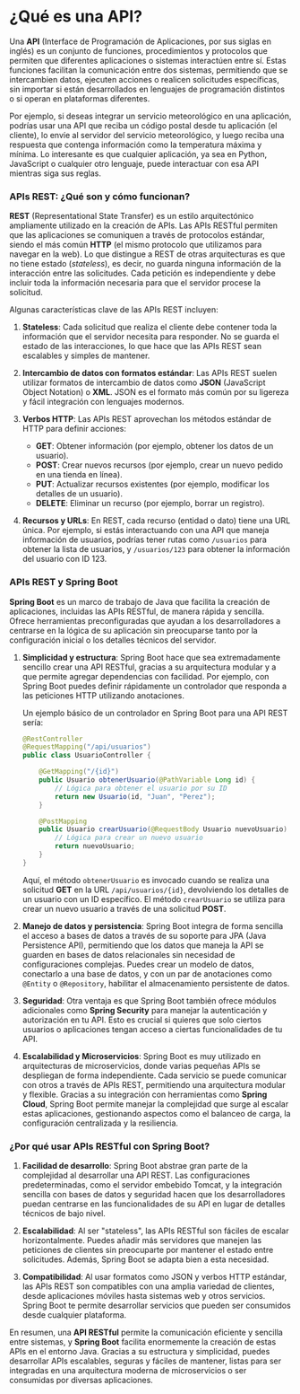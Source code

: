 # ¿Qué es una API?

Una **API** (Interface de Programación de Aplicaciones, por sus siglas en inglés) es un conjunto de funciones, procedimientos y protocolos que permiten que diferentes aplicaciones o sistemas interactúen entre sí. Estas funciones facilitan la comunicación entre dos sistemas, permitiendo que se intercambien datos, ejecuten acciones o realicen solicitudes específicas, sin importar si están desarrollados en lenguajes de programación distintos o si operan en plataformas diferentes.

Por ejemplo, si deseas integrar un servicio meteorológico en una aplicación, podrías usar una API que reciba un código postal desde tu aplicación (el cliente), lo envíe al servidor del servicio meteorológico, y luego reciba una respuesta que contenga información como la temperatura máxima y mínima. Lo interesante es que cualquier aplicación, ya sea en Python, JavaScript o cualquier otro lenguaje, puede interactuar con esa API mientras siga sus reglas.

### APIs REST: ¿Qué son y cómo funcionan?

**REST** (Representational State Transfer) es un estilo arquitectónico ampliamente utilizado en la creación de APIs. Las APIs RESTful permiten que las aplicaciones se comuniquen a través de protocolos estándar, siendo el más común **HTTP** (el mismo protocolo que utilizamos para navegar en la web). Lo que distingue a REST de otras arquitecturas es que no tiene estado (*stateless*), es decir, no guarda ninguna información de la interacción entre las solicitudes. Cada petición es independiente y debe incluir toda la información necesaria para que el servidor procese la solicitud.

Algunas características clave de las APIs REST incluyen:

1. **Stateless**: Cada solicitud que realiza el cliente debe contener toda la información que el servidor necesita para responder. No se guarda el estado de las interacciones, lo que hace que las APIs REST sean escalables y simples de mantener.
   
2. **Intercambio de datos con formatos estándar**: Las APIs REST suelen utilizar formatos de intercambio de datos como **JSON** (JavaScript Object Notation) o **XML**. JSON es el formato más común por su ligereza y fácil integración con lenguajes modernos.

3. **Verbos HTTP**: Las APIs REST aprovechan los métodos estándar de HTTP para definir acciones:
   - **GET**: Obtener información (por ejemplo, obtener los datos de un usuario).
   - **POST**: Crear nuevos recursos (por ejemplo, crear un nuevo pedido en una tienda en línea).
   - **PUT**: Actualizar recursos existentes (por ejemplo, modificar los detalles de un usuario).
   - **DELETE**: Eliminar un recurso (por ejemplo, borrar un registro).

4. **Recursos y URLs**: En REST, cada recurso (entidad o dato) tiene una URL única. Por ejemplo, si estás interactuando con una API que maneja información de usuarios, podrías tener rutas como `/usuarios` para obtener la lista de usuarios, y `/usuarios/123` para obtener la información del usuario con ID 123.

### APIs REST y Spring Boot

**Spring Boot** es un marco de trabajo de Java que facilita la creación de aplicaciones, incluidas las APIs RESTful, de manera rápida y sencilla. Ofrece herramientas preconfiguradas que ayudan a los desarrolladores a centrarse en la lógica de su aplicación sin preocuparse tanto por la configuración inicial o los detalles técnicos del servidor.

1. **Simplicidad y estructura**: Spring Boot hace que sea extremadamente sencillo crear una API RESTful, gracias a su arquitectura modular y a que permite agregar dependencias con facilidad. Por ejemplo, con Spring Boot puedes definir rápidamente un controlador que responda a las peticiones HTTP utilizando anotaciones.

   Un ejemplo básico de un controlador en Spring Boot para una API REST sería:
   ```java
   @RestController
   @RequestMapping("/api/usuarios")
   public class UsuarioController {
   
       @GetMapping("/{id}")
       public Usuario obtenerUsuario(@PathVariable Long id) {
           // Lógica para obtener el usuario por su ID
           return new Usuario(id, "Juan", "Perez");
       }
   
       @PostMapping
       public Usuario crearUsuario(@RequestBody Usuario nuevoUsuario) {
           // Lógica para crear un nuevo usuario
           return nuevoUsuario;
       }
   }
   ```

   Aquí, el método `obtenerUsuario` es invocado cuando se realiza una solicitud **GET** en la URL `/api/usuarios/{id}`, devolviendo los detalles de un usuario con un ID específico. El método `crearUsuario` se utiliza para crear un nuevo usuario a través de una solicitud **POST**.

2. **Manejo de datos y persistencia**: Spring Boot integra de forma sencilla el acceso a bases de datos a través de su soporte para JPA (Java Persistence API), permitiendo que los datos que maneja la API se guarden en bases de datos relacionales sin necesidad de configuraciones complejas. Puedes crear un modelo de datos, conectarlo a una base de datos, y con un par de anotaciones como `@Entity` o `@Repository`, habilitar el almacenamiento persistente de datos.

3. **Seguridad**: Otra ventaja es que Spring Boot también ofrece módulos adicionales como **Spring Security** para manejar la autenticación y autorización en tu API. Esto es crucial si quieres que solo ciertos usuarios o aplicaciones tengan acceso a ciertas funcionalidades de tu API.

4. **Escalabilidad y Microservicios**: Spring Boot es muy utilizado en arquitecturas de microservicios, donde varias pequeñas APIs se despliegan de forma independiente. Cada servicio se puede comunicar con otros a través de APIs REST, permitiendo una arquitectura modular y flexible. Gracias a su integración con herramientas como **Spring Cloud**, Spring Boot permite manejar la complejidad que surge al escalar estas aplicaciones, gestionando aspectos como el balanceo de carga, la configuración centralizada y la resiliencia.

### ¿Por qué usar APIs RESTful con Spring Boot?

1. **Facilidad de desarrollo**: Spring Boot abstrae gran parte de la complejidad al desarrollar una API REST. Las configuraciones predeterminadas, como el servidor embebido Tomcat, y la integración sencilla con bases de datos y seguridad hacen que los desarrolladores puedan centrarse en las funcionalidades de su API en lugar de detalles técnicos de bajo nivel.

2. **Escalabilidad**: Al ser "stateless", las APIs RESTful son fáciles de escalar horizontalmente. Puedes añadir más servidores que manejen las peticiones de clientes sin preocuparte por mantener el estado entre solicitudes. Además, Spring Boot se adapta bien a esta necesidad.

3. **Compatibilidad**: Al usar formatos como JSON y verbos HTTP estándar, las APIs REST son compatibles con una amplia variedad de clientes, desde aplicaciones móviles hasta sistemas web y otros servicios. Spring Boot te permite desarrollar servicios que pueden ser consumidos desde cualquier plataforma.

En resumen, una **API RESTful** permite la comunicación eficiente y sencilla entre sistemas, y **Spring Boot** facilita enormemente la creación de estas APIs en el entorno Java. Gracias a su estructura y simplicidad, puedes desarrollar APIs escalables, seguras y fáciles de mantener, listas para ser integradas en una arquitectura moderna de microservicios o ser consumidas por diversas aplicaciones.